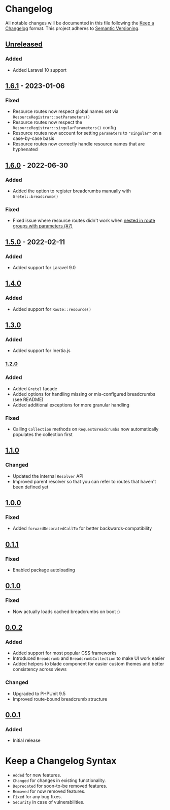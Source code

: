 # Changelog

All notable changes will be documented in this file following the [Keep a Changelog](https://keepachangelog.com/en/1.0.0/) 
format. This project adheres to [Semantic Versioning](https://semver.org/spec/v2.0.0.html).

## [Unreleased]

### Added

- Added Laravel 10 support

## [1.6.1] - 2023-01-06

### Fixed

-   Resource routes now respect global names set via `ResourceRegistrar::setParameters()`
-   Resource routes now respect the `ResourceRegistrar::singularParameters()` config
-   Resource routes now account for setting `parameters` to `"singular"` on a case-by-case basis
-   Resource routes now correctly handle resource names that are hyphenated

## [1.6.0] - 2022-06-30

### Added

-   Added the option to register breadcrumbs manually with `Gretel::breadcrumb()`

### Fixed

-   Fixed issue where resource routes didn't work when [nested in route groups with parameters (#7)](https://github.com/glhd/gretel/issues/7)

## [1.5.0] - 2022-02-11

### Added

-   Added support for Laravel 9.0

## [1.4.0]

### Added

-   Added support for `Route::resource()`

## [1.3.0]

### Added

-   Added support for Inertia.js

### [1.2.0]

### Added

-   Added `Gretel` facade
-   Added options for handling missing or mis-configured breadcrumbs (see README)
-   Added additional exceptions for more granular handling

### Fixed

-   Calling `Collection` methods on `RequestBreadcrumbs` now automatically populates the collection first

## [1.1.0]

### Changed

-   Updated the internal `Resolver` API
-   Improved parent resolver so that you can refer to routes that haven't been defined yet

## [1.0.0]

### Fixed

-   Added `forwardDecoratedCallTo` for better backwards-compatibility

## [0.1.1]

### Fixed

-   Enabled package autoloading

## [0.1.0]

### Fixed

-   Now actually loads cached breadcrumbs on boot :)

## [0.0.2]

### Added

-   Added support for most popular CSS frameworks
-   Introduced `Breadcrumb` and `BreadcrumbCollection` to make UI work easier
-   Added helpers to blade component for easier custom themes and better consistency across views

### Changed

-   Upgraded to PHPUnit 9.5
-   Improved route-bound breadcrumb structure

## [0.0.1]

### Added

-   Initial release

# Keep a Changelog Syntax

-   `Added` for new features.
-   `Changed` for changes in existing functionality.
-   `Deprecated` for soon-to-be removed features.
-   `Removed` for now removed features.
-   `Fixed` for any bug fixes. 
-   `Security` in case of vulnerabilities.

[Unreleased]: https://github.com/glhd/gretel/compare/1.6.1...HEAD

[1.6.1]: https://github.com/glhd/gretel/compare/1.6.0...1.6.1

[1.6.0]: https://github.com/glhd/gretel/compare/1.5.0...1.6.0

[1.5.0]: https://github.com/glhd/gretel/compare/1.4.0...1.5.0

[1.4.0]: https://github.com/glhd/gretel/compare/1.3.0...1.4.0

[1.3.0]: https://github.com/glhd/gretel/compare/1.2.0...1.3.0

[1.2.0]: https://github.com/glhd/gretel/compare/1.1.0...1.2.0

[1.1.0]: https://github.com/glhd/gretel/compare/1.0.0...1.1.0

[1.0.0]: https://github.com/glhd/gretel/compare/0.1.1...1.0.0

[0.1.1]: https://github.com/glhd/gretel/compare/0.1.0...0.1.1

[0.1.0]: https://github.com/glhd/gretel/compare/0.0.2...0.1.0

[0.0.2]: https://github.com/glhd/gretel/compare/0.0.1...0.0.2

[0.0.1]: https://github.com/glhd/gretel/releases/tag/0.0.1
